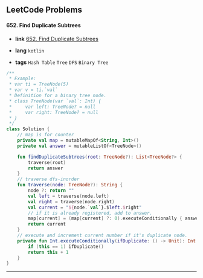 ## LeetCode Problems



#### 652. Find Duplicate Subtrees

- **link**  [652. Find Duplicate Subtrees](https://leetcode.com/problems/find-duplicate-subtrees/description/)

- **lang**  `kotlin` 
- **tags**  `Hash Table` `Tree` `DFS` `Binary Tree`

```kotlin
/**
 * Example:
 * var ti = TreeNode(5)
 * var v = ti.`val`
 * Definition for a binary tree node.
 * class TreeNode(var `val`: Int) {
 *     var left: TreeNode? = null
 *     var right: TreeNode? = null
 * }
 */
class Solution {
    // map is for counter
    private val map = mutableMapOf<String, Int>()
    private val answer = mutableListOf<TreeNode>()

    fun findDuplicateSubtrees(root: TreeNode?): List<TreeNode?> {
        traverse(root)
        return answer
    }
    // traverse dfs-inorder
    fun traverse(node: TreeNode?): String {
        node ?: return ""
        val left = traverse(node.left)
        val right = traverse(node.right)
        val current = "${node.`val`}.$left.$right"
        // if it is already registered, add to answer.
        map[current] = (map[current] ?: 0).executeConditionally { answer.add(node) }
        return current
    }
    // execute and increment current number if it's duplicate node.
    private fun Int.executeConditionally(ifDuplicate: () -> Unit): Int {
        if (this == 1) ifDuplicate()
        return this + 1
    }
}
```

---

